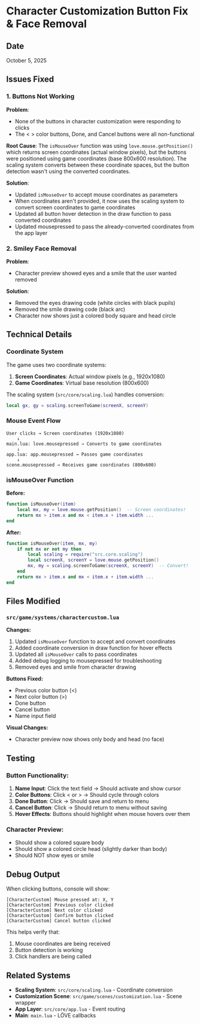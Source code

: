 # Character Customization Button Fix & Face Removal

## Date
October 5, 2025

## Issues Fixed

### 1. Buttons Not Working
**Problem**: 
- None of the buttons in character customization were responding to clicks
- The < > color buttons, Done, and Cancel buttons were all non-functional

**Root Cause**:
The `isMouseOver` function was using `love.mouse.getPosition()` which returns screen coordinates (actual window pixels), but the buttons were positioned using game coordinates (base 800x600 resolution). The scaling system converts between these coordinate spaces, but the button detection wasn't using the converted coordinates.

**Solution**:
- Updated `isMouseOver` to accept mouse coordinates as parameters
- When coordinates aren't provided, it now uses the scaling system to convert screen coordinates to game coordinates
- Updated all button hover detection in the draw function to pass converted coordinates
- Updated mousepressed to pass the already-converted coordinates from the app layer

### 2. Smiley Face Removal
**Problem**:
- Character preview showed eyes and a smile that the user wanted removed

**Solution**:
- Removed the eyes drawing code (white circles with black pupils)
- Removed the smile drawing code (black arc)
- Character now shows just a colored body square and head circle

## Technical Details

### Coordinate System
The game uses two coordinate systems:
1. **Screen Coordinates**: Actual window pixels (e.g., 1920x1080)
2. **Game Coordinates**: Virtual base resolution (800x600)

The scaling system (`src/core/scaling.lua`) handles conversion:
```lua
local gx, gy = scaling.screenToGame(screenX, screenY)
```

### Mouse Event Flow
```
User clicks → Screen coordinates (1920x1080)
    ↓
main.lua: love.mousepressed → Converts to game coordinates
    ↓
app.lua: app.mousepressed → Passes game coordinates
    ↓
scene.mousepressed → Receives game coordinates (800x600)
```

### isMouseOver Function
**Before:**
```lua
function isMouseOver(item)
    local mx, my = love.mouse.getPosition()  -- Screen coordinates!
    return mx > item.x and mx < item.x + item.width ...
end
```

**After:**
```lua
function isMouseOver(item, mx, my)
    if not mx or not my then
        local scaling = require("src.core.scaling")
        local screenX, screenY = love.mouse.getPosition()
        mx, my = scaling.screenToGame(screenX, screenY)  -- Convert!
    end
    return mx > item.x and mx < item.x + item.width ...
end
```

## Files Modified

### `src/game/systems/charactercustom.lua`

**Changes:**
1. Updated `isMouseOver` function to accept and convert coordinates
2. Added coordinate conversion in draw function for hover effects
3. Updated all `isMouseOver` calls to pass coordinates
4. Added debug logging to mousepressed for troubleshooting
5. Removed eyes and smile from character drawing

**Buttons Fixed:**
- Previous color button (<)
- Next color button (>)
- Done button
- Cancel button
- Name input field

**Visual Changes:**
- Character preview now shows only body and head (no face)

## Testing

### Button Functionality:
1. **Name Input**: Click the text field → Should activate and show cursor
2. **Color Buttons**: Click < or > → Should cycle through colors
3. **Done Button**: Click → Should save and return to menu
4. **Cancel Button**: Click → Should return to menu without saving
5. **Hover Effects**: Buttons should highlight when mouse hovers over them

### Character Preview:
- Should show a colored square body
- Should show a colored circle head (slightly darker than body)
- Should NOT show eyes or smile

## Debug Output

When clicking buttons, console will show:
```
[CharacterCustom] Mouse pressed at: X, Y
[CharacterCustom] Previous color clicked
[CharacterCustom] Next color clicked
[CharacterCustom] Confirm button clicked
[CharacterCustom] Cancel button clicked
```

This helps verify that:
1. Mouse coordinates are being received
2. Button detection is working
3. Click handlers are being called

## Related Systems
- **Scaling System**: `src/core/scaling.lua` - Coordinate conversion
- **Customization Scene**: `src/game/scenes/customization.lua` - Scene wrapper
- **App Layer**: `src/core/app.lua` - Event routing
- **Main**: `main.lua` - LÖVE callbacks
